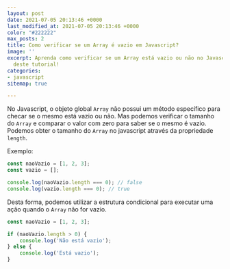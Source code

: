 ```yaml
---
layout: post
date: 2021-07-05 20:13:46 +0000
last_modified_at: 2021-07-05 20:13:46 +0000
color: "#222222"
max_posts: 2
title: Como verificar se um Array é vazio em Javascript?
image: ''
excerpt: Aprenda como verificar se um Array está vazio ou não no Javascript através
  deste tutorial!
categories:
- javascript
sitemap: true

---
```

No Javascript, o objeto global `Array` não possui um método específico para checar se o mesmo está vazio ou não.
Mas podemos verificar o tamanho do `Array` e comparar o valor com zero para saber se o mesmo é vazio. Podemos obter o tamanho do `Array` no javascript através da propriedade `length`.

Exemplo:

```javascript
const naoVazio = [1, 2, 3];
const vazio = [];

console.log(naoVazio.length === 0); // false
console.log(vazio.length === 0); // true
```

Desta forma, podemos utilizar a estrutura condicional para executar uma ação quando o `Array` não for vazio.

```javascript
const naoVazio = [1, 2, 3];

if (naoVazio.length > 0) {
    console.log('Não está vazio');  
} else {
    console.log('Está vazio');  
}
```